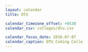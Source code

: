 ```yaml
---
layout: calendar
title: DTU

calendar_timezone_offset: +0530
calendar_csv: colleges/dtu.csv

calendar_focus_date: 2016-07-07
calendar_caption: DTU Coding Calle
---
```



